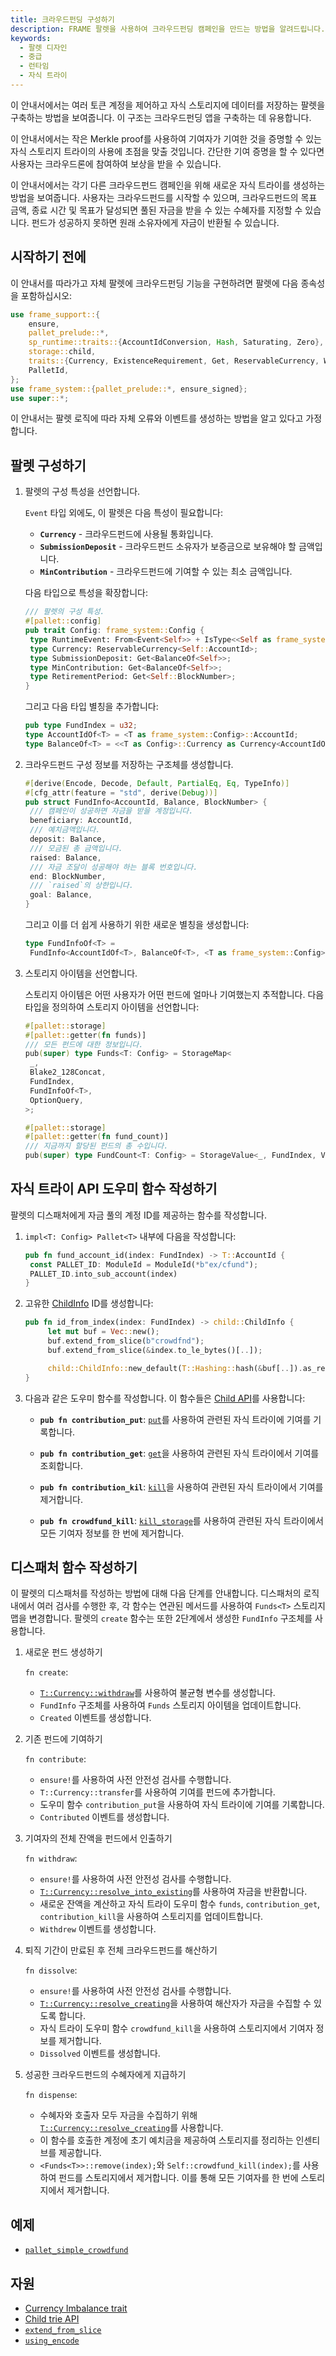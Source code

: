 ```yaml
---
title: 크라우드펀딩 구성하기
description: FRAME 팔렛을 사용하여 크라우드펀딩 캠페인을 만드는 방법을 알려드립니다.
keywords:
  - 팔렛 디자인
  - 중급
  - 런타임
  - 자식 트라이
---
```


이 안내서에서는 여러 토큰 계정을 제어하고 자식 스토리지에 데이터를 저장하는 팔렛을 구축하는 방법을 보여줍니다.
이 구조는 크라우드펀딩 앱을 구축하는 데 유용합니다.

이 안내서에서는 작은 Merkle proof를 사용하여 기여자가 기여한 것을 증명할 수 있는 자식 스토리지 트라이의 사용에 초점을 맞출 것입니다.
간단한 기여 증명을 할 수 있다면 사용자는 크라우드론에 참여하여 보상을 받을 수 있습니다.

이 안내서에서는 각기 다른 크라우드펀드 캠페인을 위해 새로운 자식 트라이를 생성하는 방법을 보여줍니다.
사용자는 크라우드펀드를 시작할 수 있으며, 크라우드펀드의 목표 금액, 종료 시간 및 목표가 달성되면 풀된 자금을 받을 수 있는 수혜자를 지정할 수 있습니다.
펀드가 성공하지 못하면 원래 소유자에게 자금이 반환될 수 있습니다.

## 시작하기 전에

이 안내서를 따라가고 자체 팔렛에 크라우드펀딩 기능을 구현하려면 팔렛에 다음 종속성을 포함하십시오:

```rust
use frame_support::{
	ensure,
	pallet_prelude::*,
	sp_runtime::traits::{AccountIdConversion, Hash, Saturating, Zero},
	storage::child,
	traits::{Currency, ExistenceRequirement, Get, ReservableCurrency, WithdrawReasons},
	PalletId,
};
use frame_system::{pallet_prelude::*, ensure_signed};
use super::*;
```

이 안내서는 팔렛 로직에 따라 자체 오류와 이벤트를 생성하는 방법을 알고 있다고 가정합니다.

## 팔렛 구성하기

1. 팔렛의 구성 특성을 선언합니다.

   `Event` 타입 외에도, 이 팔렛은 다음 특성이 필요합니다:

   - **`Currency`** - 크라우드펀드에 사용될 통화입니다.
   - **`SubmissionDeposit`** - 크라우드펀드 소유자가 보증금으로 보유해야 할 금액입니다.
   - **`MinContribution`** - 크라우드펀드에 기여할 수 있는 최소 금액입니다.

   다음 타입으로 특성을 확장합니다:

   ```rust
   /// 팔렛의 구성 특성.
   #[pallet::config]
   pub trait Config: frame_system::Config {
   	type RuntimeEvent: From<Event<Self>> + IsType<<Self as frame_system::Config>::RuntimeEvent>;
   	type Currency: ReservableCurrency<Self::AccountId>;
   	type SubmissionDeposit: Get<BalanceOf<Self>>;
   	type MinContribution: Get<BalanceOf<Self>>;
   	type RetirementPeriod: Get<Self::BlockNumber>;
   }
   ```

   그리고 다음 타입 별칭을 추가합니다:

   ```rust
   pub type FundIndex = u32;
   type AccountIdOf<T> = <T as frame_system::Config>::AccountId;
   type BalanceOf<T> = <<T as Config>::Currency as Currency<AccountIdOf<T>>>::Balance;
   ```

1. 크라우드펀드 구성 정보를 저장하는 구조체를 생성합니다.

   ```rust
   #[derive(Encode, Decode, Default, PartialEq, Eq, TypeInfo)]
   #[cfg_attr(feature = "std", derive(Debug))]
   pub struct FundInfo<AccountId, Balance, BlockNumber> {
   	/// 캠페인이 성공하면 자금을 받을 계정입니다.
   	beneficiary: AccountId,
   	/// 예치금액입니다.
   	deposit: Balance,
   	/// 모금된 총 금액입니다.
   	raised: Balance,
   	/// 자금 조달이 성공해야 하는 블록 번호입니다.
   	end: BlockNumber,
   	/// `raised`의 상한입니다.
   	goal: Balance,
   }
   ```

   그리고 이를 더 쉽게 사용하기 위한 새로운 별칭을 생성합니다:

   ```rust
   type FundInfoOf<T> =
   	FundInfo<AccountIdOf<T>, BalanceOf<T>, <T as frame_system::Config>::BlockNumber>;
   ```

1. 스토리지 아이템을 선언합니다.

   스토리지 아이템은 어떤 사용자가 어떤 펀드에 얼마나 기여했는지 추적합니다.
   다음 타입을 정의하여 스토리지 아이템을 선언합니다:

   ```rust
   #[pallet::storage]
   #[pallet::getter(fn funds)]
   /// 모든 펀드에 대한 정보입니다.
   pub(super) type Funds<T: Config> = StorageMap<
   	_,
   	Blake2_128Concat,
   	FundIndex,
   	FundInfoOf<T>,
   	OptionQuery,
   >;

   #[pallet::storage]
   #[pallet::getter(fn fund_count)]
   /// 지금까지 할당된 펀드의 총 수입니다.
   pub(super) type FundCount<T: Config> = StorageValue<_, FundIndex, ValueQuery>;
   ```

## 자식 트라이 API 도우미 함수 작성하기

팔렛의 디스패처에게 자금 풀의 계정 ID를 제공하는 함수를 작성합니다.

1. `impl<T: Config> Pallet<T>` 내부에 다음을 작성합니다:

   ```rust
   pub fn fund_account_id(index: FundIndex) -> T::AccountId {
   	const PALLET_ID: ModuleId = ModuleId(*b"ex/cfund");
   	PALLET_ID.into_sub_account(index)
   }
   ```

1. 고유한 [ChildInfo](https://paritytech.github.io/substrate/master/sp_storage/enum.ChildInfo.html) ID를 생성합니다:

   ```rust
   pub fn id_from_index(index: FundIndex) -> child::ChildInfo {
   		let mut buf = Vec::new();
   		buf.extend_from_slice(b"crowdfnd");
   		buf.extend_from_slice(&index.to_le_bytes()[..]);

   		child::ChildInfo::new_default(T::Hashing::hash(&buf[..]).as_ref())
   }
   ```

1. 다음과 같은 도우미 함수를 작성합니다. 이 함수들은 [Child API](https://paritytech.github.io/substrate/master/frame_support/storage/child/index.html)를 사용합니다:

   - **`pub fn contribution_put`**: [`put`](https://paritytech.github.io/substrate/master/frame_support/storage/child/fn.put.html)를 사용하여 관련된 자식 트라이에 기여를 기록합니다.

   - **`pub fn contribution_get`**: [`get`](https://paritytech.github.io/substrate/master/frame_support/storage/child/fn.get.html)을 사용하여 관련된 자식 트라이에서 기여를 조회합니다.

   - **`pub fn contribution_kil`**: [`kill`](https://paritytech.github.io/substrate/master/frame_support/storage/child/fn.kill.html)을 사용하여 관련된 자식 트라이에서 기여를 제거합니다.

   - **`pub fn crowdfund_kill`**: [`kill_storage`](https://paritytech.github.io/substrate/master/frame_support/storage/child/fn.kill_storage.html)를 사용하여 관련된 자식 트라이에서 모든 기여자 정보를 한 번에 제거합니다.

## 디스패처 함수 작성하기

이 팔렛의 디스패처를 작성하는 방법에 대해 다음 단계를 안내합니다.
디스패처의 로직 내에서 여러 검사를 수행한 후, 각 함수는 연관된 메서드를 사용하여 `Funds<T>` 스토리지 맵을 변경합니다.
팔렛의 `create` 함수는 또한 2단계에서 생성한 `FundInfo` 구조체를 사용합니다.

1. 새로운 펀드 생성하기

   `fn create`:

   - [`T::Currency::withdraw`](https://paritytech.github.io/substrate/master/frame_support/traits/tokens/currency/trait.Currency.html#tymethod.withdraw)를 사용하여 불균형 변수를 생성합니다.
   - `FundInfo` 구조체를 사용하여 `Funds` 스토리지 아이템을 업데이트합니다.
   - `Created` 이벤트를 생성합니다.

1. 기존 펀드에 기여하기

   `fn contribute`:

   - `ensure!`를 사용하여 사전 안전성 검사를 수행합니다.
   - `T::Currency::transfer`를 사용하여 기여를 펀드에 추가합니다.
   - 도우미 함수 `contribution_put`을 사용하여 자식 트라이에 기여를 기록합니다.
   - `Contributed` 이벤트를 생성합니다.

1. 기여자의 전체 잔액을 펀드에서 인출하기

   `fn withdraw`:

   - `ensure!`를 사용하여 사전 안전성 검사를 수행합니다.
   - [`T::Currency::resolve_into_existing`](https://paritytech.github.io/substrate/master/frame_support/traits/tokens/currency/trait.Currency.html#method.resolve_into_existing)를 사용하여 자금을 반환합니다.
   - 새로운 잔액을 계산하고 자식 트라이 도우미 함수 `funds`, `contribution_get`, `contribution_kill`을 사용하여 스토리지를 업데이트합니다.
   - `Withdrew` 이벤트를 생성합니다.

1. 퇴직 기간이 만료된 후 전체 크라우드펀드를 해산하기

   `fn dissolve`:

   - `ensure!`를 사용하여 사전 안전성 검사를 수행합니다.
   - [`T::Currency::resolve_creating`](https://paritytech.github.io/substrate/master/frame_support/traits/tokens/currency/trait.Currency.html#method.resolve_creating)을 사용하여 해산자가 자금을 수집할 수 있도록 합니다.
   - 자식 트라이 도우미 함수 `crowdfund_kill`을 사용하여 스토리지에서 기여자 정보를 제거합니다.
   - `Dissolved` 이벤트를 생성합니다.

1. 성공한 크라우드펀드의 수혜자에게 지급하기

   `fn dispense`:

   - 수혜자와 호출자 모두 자금을 수집하기 위해 [`T::Currency::resolve_creating`](https://paritytech.github.io/substrate/master/frame_support/traits/tokens/currency/trait.Currency.html#method.resolve_creating)를 사용합니다.
   - 이 함수를 호출한 계정에 초기 예치금을 제공하여 스토리지를 정리하는 인센티브를 제공합니다.
   - `<Funds<T>>::remove(index);`와 `Self::crowdfund_kill(index);`를 사용하여 펀드를 스토리지에서 제거합니다. 이를 통해 모든 기여자를 한 번에 스토리지에서 제거합니다.

## 예제

- [`pallet_simple_crowdfund`](https://github.com/substrate-developer-hub/substrate-how-to-guides/blob/main/example-code/template-node/pallets/simple-crowdfund/src/lib.rs#L1)

## 자원

- [Currency Imbalance trait](https://paritytech.github.io/substrate/master/frame_support/traits/tokens/imbalance/trait.Imbalance.html)
- [Child trie API](https://paritytech.github.io/substrate/master/frame_support/storage/child/index.html)
- [`extend_from_slice`](https://paritytech.github.io/substrate/master/frame_support/dispatch/struct.Vec.html#method.extend_from_slice)
- [`using_encode`](https://paritytech.github.io/substrate/master/frame_support/pallet_prelude/trait.Encode.html#method.using_encoded)